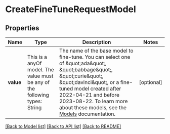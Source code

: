 # CreateFineTuneRequestModel



## Properties
Name | Type | Description | Notes
------------ | ------------- | ------------- | -------------
**value** | This is a anyOf model. The value must be any of the following types: String | The name of the base model to fine-tune. You can select one of \&quot;ada\&quot;, \&quot;babbage\&quot;, \&quot;curie\&quot;, \&quot;davinci\&quot;, or a fine-tuned model created after 2022-04-21 and before 2023-08-22. To learn more about these models, see the [Models](/docs/models) documentation.  | [optional] 





[[Back to Model list]](../README.md#models) [[Back to API list]](../README.md#api-endpoints) [[Back to README]](../README.md)


